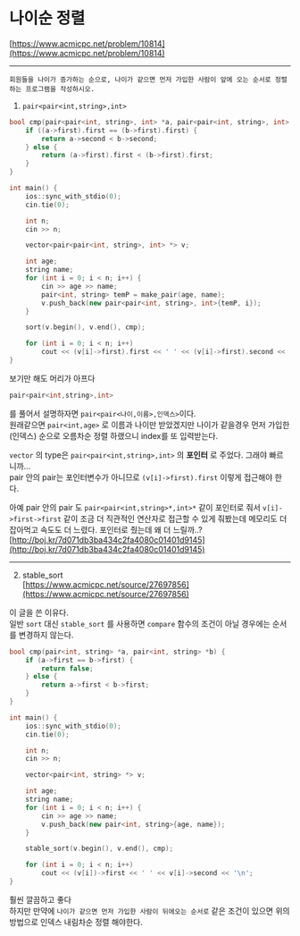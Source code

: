 # 나이순 정렬

[https://www.acmicpc.net/problem/10814](https://www.acmicpc.net/problem/10814)

---

```
회원들을 나이가 증가하는 순으로, 나이가 같으면 먼저 가입한 사람이 앞에 오는 순서로 정렬하는 프로그램을 작성하시오.
```

1. `pair<pair<int,string>,int>`

```cpp
bool cmp(pair<pair<int, string>, int> *a, pair<pair<int, string>, int> *b) {
    if ((a->first).first == (b->first).first) {
        return a->second < b->second;
    } else {
        return (a->first).first < (b->first).first;
    }
}

int main() {
    ios::sync_with_stdio(0);
    cin.tie(0);

    int n;
    cin >> n;

    vector<pair<pair<int, string>, int> *> v;

    int age;
    string name;
    for (int i = 0; i < n; i++) {
        cin >> age >> name;
        pair<int, string> temP = make_pair(age, name);
        v.push_back(new pair<pair<int, string>, int>{temP, i});
    }

    sort(v.begin(), v.end(), cmp);

    for (int i = 0; i < n; i++)
        cout << (v[i]->first).first << ' ' << (v[i]->first).second << '\n';
}
```

보기만 해도 머리가 아프다

```cpp
pair<pair<int,string>,int>
```

를 풀어서 설명하자면 `pair<pair<나이,이름>,인덱스>`이다.  
원래같으면 `pair<int,age>` 로 이름과 나이만 받았겠지만 나이가 같을경우 먼저 가입한 (인덱스) 순으로 오름차순 정렬 하랬으니 index를 또 입력받는다.

`vector` 의 type은 `pair<pair<int,string>,int>` 의 **포인터** 로 주었다. 그래야 빠르니까...  
pair 안의 pair는 포인터변수가 아니므로 `(v[i]->first).first` 이렇게 접근해야 한다.

아예 pair 안의 pair 도 `pair<pair<int,string>*,int>*` 같이 포인터로 줘서 `v[i]->first->first` 같이 조금 더 직관적인 연산자로 접근할 수 있게 줘봤는데 메모리도 더 잡아먹고 속도도 더 느렸다. 포인터로 줬는데 왜 더 느릴까..? [http://boj.kr/7d071db3ba434c2fa4080c01401d9145](http://boj.kr/7d071db3ba434c2fa4080c01401d9145)

---

2. stable_sort  
   [https://www.acmicpc.net/source/27697856](https://www.acmicpc.net/source/27697856)

이 글을 쓴 이유다.  
일반 `sort` 대신 `stable_sort` 를 사용하면 `compare` 함수의 조건이 아닐 경우에는 순서를 변경하지 않는다.

```cpp
bool cmp(pair<int, string> *a, pair<int, string> *b) {
    if (a->first == b->first) {
        return false;
    } else {
        return a->first < b->first;
    }
}

int main() {
    ios::sync_with_stdio(0);
    cin.tie(0);

    int n;
    cin >> n;

    vector<pair<int, string> *> v;

    int age;
    string name;
    for (int i = 0; i < n; i++) {
        cin >> age >> name;
        v.push_back(new pair<int, string>{age, name});
    }

    stable_sort(v.begin(), v.end(), cmp);

    for (int i = 0; i < n; i++)
        cout << (v[i])->first << ' ' << v[i]->second << '\n';
}
```

훨씬 깔끔하고 좋다  
하지만 만약에 `나이가 같으면 먼저 가입한 사람이 뒤에오는 순서로` 같은 조건이 있으면 위의 방법으로 인덱스 내림차순 정렬 해야한다.
